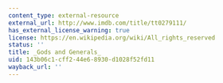 ```yaml
---
content_type: external-resource
external_url: http://www.imdb.com/title/tt0279111/
has_external_license_warning: true
license: https://en.wikipedia.org/wiki/All_rights_reserved
status: ''
title: _Gods and Generals_
uid: 143b06c1-cff2-44e6-8930-d1028f52fd11
wayback_url: ''
---
```

